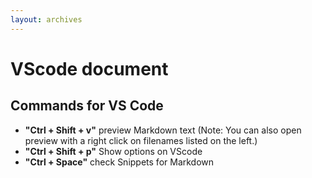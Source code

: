 ```yaml
---
layout: archives
---
```


# VScode document

## Commands for VS Code
- **"Ctrl + Shift + v"**  preview Markdown text (Note: You can also open preview with a right click on filenames listed on the left.)  
- **"Ctrl + Shift + p"**  Show options on VScode  
- **"Ctrl + Space"**  check Snippets for Markdown  